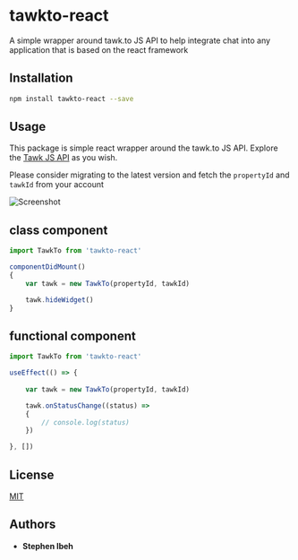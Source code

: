# tawkto-react

A simple wrapper around tawk.to JS API to help integrate chat into any application that is based on the react framework

## Installation

```sh
npm install tawkto-react --save
```

## Usage

This package is simple react wrapper around the tawk.to JS API. Explore the [Tawk JS API](https://developer.tawk.to/jsapi/) as you wish.

Please consider migrating to the latest version and fetch the `propertyId` and  `tawkId` from your account

![Screenshot](demo.png)


## class component

```javascript
import TawkTo from 'tawkto-react'

componentDidMount()
{
    var tawk = new TawkTo(propertyId, tawkId)

    tawk.hideWidget()
}
```

## functional component

```javascript
import TawkTo from 'tawkto-react'

useEffect(() => {
    
    var tawk = new TawkTo(propertyId, tawkId)

    tawk.onStatusChange((status) => 
    {
        // console.log(status)
    })

}, [])
```

## License
[MIT](LICENSE)

## Authors

* **Stephen Ibeh**


